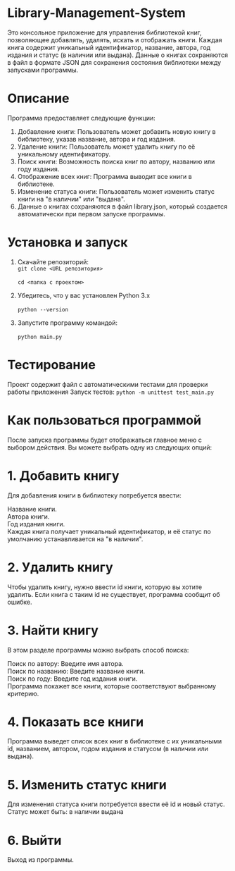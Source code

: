 # Library-Management-System

Это консольное приложение для управления библиотекой книг, позволяющее добавлять, удалять, искать и отображать книги. Каждая книга содержит уникальный идентификатор, название, автора, год издания и статус (в наличии или выдана). Данные о книгах сохраняются в файл в формате JSON для сохранения состояния библиотеки между запусками программы.

# Описание
Программа предоставляет следующие функции:

1. Добавление книги: Пользователь может добавить новую книгу в библиотеку, указав название, автора и год издания.
2. Удаление книги: Пользователь может удалить книгу по её уникальному идентификатору.
3. Поиск книги: Возможность поиска книг по автору, названию или году издания.
4. Отображение всех книг: Программа выводит все книги в библиотеке.
5. Изменение статуса книги: Пользователь может изменить статус книги на "в наличии" или "выдана".
6. Данные о книгах сохраняются в файл library.json, который создается автоматически при первом запуске программы.

# Установка и запуск 

1. Скачайте репозиторий:
 <br> `git clone <URL репозитория>`<br>        
  `cd <папка с проектом>`   

2. Убедитесь, что у вас установлен Python 3.x  
<br>  `python --version`
3. Запустите программу командой:  
<br>  `python main.py`

# Тестирование
Проект содержит файл с автоматическими тестами для проверки работы приложения
Запуск тестов:
`python -m unittest test_main.py`

# Как пользоваться программой 

После запуска программы будет отображаться главное меню с выбором действия. Вы можете выбрать одну из следующих опций:

# 1. Добавить книгу
Для добавления книги в библиотеку потребуется ввести:

Название книги.  
Автора книги.  
Год издания книги.  
Каждая книга получает уникальный идентификатор, и её статус по умолчанию устанавливается на "в наличии".  

# 2. Удалить книгу
Чтобы удалить книгу, нужно ввести id книги, которую вы хотите удалить. Если книга с таким id не существует, программа сообщит об ошибке.

# 3. Найти книгу
В этом разделе программы можно выбрать способ поиска:

Поиск по автору: Введите имя автора.  
Поиск по названию: Введите название книги.  
Поиск по году: Введите год издания книги.  
Программа покажет все книги, которые соответствуют выбранному критерию.  

# 4. Показать все книги
Программа выведет список всех книг в библиотеке с их уникальными id, названием, автором, годом издания и статусом (в наличии или выдана).

# 5. Изменить статус книги
Для изменения статуса книги потребуется ввести её id и новый статус. Статус может быть:
в наличии
выдана

# 6. Выйти
Выход из программы.
